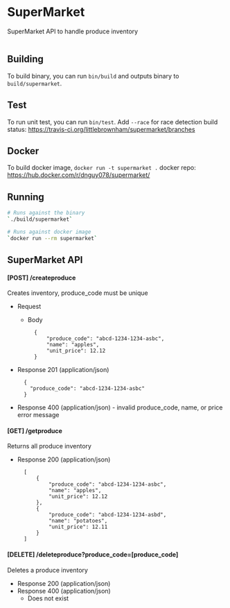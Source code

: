 # SuperMarket
SuperMarket API to handle produce inventory
<p><a class="no-attachment-icon" href="https://travis-ci.org/littlebrownham/supermarket" target="_blank"><img src="https://travis-ci.org/littlebrownham/supermarket.svg?branch=master" alt=""></a></p>


## Building
To build binary, you can run `bin/build` and outputs binary to `build/supermarket`.

## Test
To run unit test, you can run `bin/test`. Add `--race` for race detection
build status: https://travis-ci.org/littlebrownham/supermarket/branches

## Docker
To build docker image, `docker run -t supermarket .`
docker repo: https://hub.docker.com/r/dnguy078/supermarket/

## Running
``` bash
# Runs against the binary
`./build/supermarket`

# Runs against docker image
`docker run --rm supermarket`
```


## SuperMarket API
#### [POST] /createproduce
Creates inventory, produce_code must be unique
+ Request
    + Body

            {
                "produce_code": "abcd-1234-1234-asbc",
                "name": "apples",
                "unit_price": 12.12
            }


+ Response 201 (application/json)

        {
          "produce_code": "abcd-1234-1234-asbc"
        }

+ Response 400 (application/json)
        - invalid produce_code, name, or price error message

#### [GET] /getproduce
Returns all produce inventory
+ Response 200 (application/json)

        [
            {
                "produce_code": "abcd-1234-1234-asbc",
                "name": "apples",
                "unit_price": 12.12
            },
            {
                "produce_code": "abcd-1234-1234-asbd",
                "name": "potatoes",
                "unit_price": 12.11
            }
        ]
#### [DELETE] /deleteproduce?produce_code=[produce_code]
Deletes a produce inventory
+ Response 200 (application/json)
+ Response 400 (application/json)
    - Does not exist
